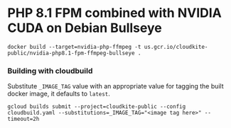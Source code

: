 # PHP 8.1 FPM combined with NVIDIA CUDA on Debian Bullseye

```shell
docker build --target=nvidia-php-ffmpeg -t us.gcr.io/cloudkite-public/nvidia-php8.1-fpm-ffmpeg-bullseye .
```
### Building with cloudbuild
Substitute `_IMAGE_TAG` value with an appropriate value for tagging the built docker image, it defaults to `latest`.
```
gcloud builds submit --project=cloudkite-public --config cloudbuild.yaml --substitutions=_IMAGE_TAG="<image tag here>" --timeout=2h
```
